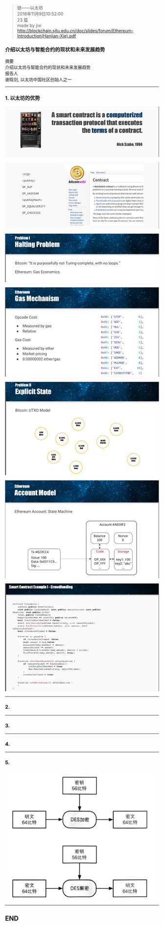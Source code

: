 > 链——以太坊  
> 2018年11月9日10:52:00       
> 23 篇  
>made by jixi  
>http://blockchain.sjtu.edu.cn/doc/slides/forum/Ethereum-Introduction(Hanjian-Xie).pdf

### 介绍以太坊与智能合约的现状和未来发展趋势

摘要  
介绍以太坊与智能合约的现状和未来发展趋势  
报告人  
谢晗剑, 以太坊中国社区创始人之一  


----------


### 1. 以太坊的优势

![enter description here](https://www.github.com/jixiyu/images3/raw/master/小书匠/1541731979418.png)

![enter description here](https://www.github.com/jixiyu/images3/raw/master/小书匠/1541731996168.png)

![enter description here](https://www.github.com/jixiyu/images3/raw/master/小书匠/1541732010866.png)

![enter description here](https://www.github.com/jixiyu/images3/raw/master/小书匠/1541732021826.png)

![enter description here](https://www.github.com/jixiyu/images3/raw/master/小书匠/1541732045484.png)

![enter description here](https://www.github.com/jixiyu/images3/raw/master/小书匠/1541732075984.png)

![enter description here](https://www.github.com/jixiyu/images3/raw/master/小书匠/1541732115731.png)


----------

### 2. 


----------

### 3. 


----------

### 4. 


----------

### 5. 


<img src="https://www.github.com/jixiyu/images3/raw/master/小书匠/1541557686265.png" width="500" hegiht="500" align="center" /> 

----------
## END

